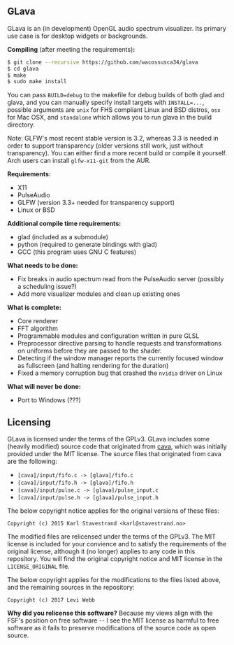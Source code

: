 ## GLava

GLava is an (in development) OpenGL audio spectrum visualizer. Its primary use case is for desktop widgets or backgrounds.

**Compiling** (after meeting the requirements)**:**

```bash
$ git clone --recursive https://github.com/wacossusca34/glava
$ cd glava
$ make
$ sudo make install
```

You can pass `BUILD=debug` to the makefile for debug builds of both glad and glava, and you can manually specify install targets with `INSTALL=...`, possible arguments are `unix` for FHS compliant Linux and BSD distros, `osx` for Mac OSX, and `standalone` which allows you to run glava in the build directory.

Note: GLFW's most recent stable version is 3.2, whereas 3.3 is needed in order to support transparency (older versions still work, just without transparency). You can either find a more recent build or compile it yourself. Arch users can install `glfw-x11-git` from the AUR.

**Requirements:**

- X11
- PulseAudio
- GLFW (version 3.3+ needed for transparency support)
- Linux or BSD

**Additional compile time requirements:**

- glad (included as a submodule)
- python (required to generate bindings with glad)
- GCC (this program uses GNU C features)

**What needs to be done:**

- Fix breaks in audio spectrum read from the PulseAudio server (possibly a scheduling issue?)
- Add more visualizer modules and clean up existing ones

**What is complete:**

- Core renderer
- FFT algorithm
- Programmable modules and configuration written in pure GLSL
- Preprocessor directive parsing to handle requests and transformations on uniforms before they are passed to the shader.
- Detecting if the window manager reports the currently focused window as fullscreen (and halting rendering for the duration)
- Fixed a memory corruption bug that crashed the `nvidia` driver on Linux

**What will never be done:**

- Port to Windows (???)

## Licensing

GLava is licensed under the terms of the GPLv3. GLava includes some (heavily modified) source code that originated from [cava](https://github.com/karlstav/cava), which was initially provided under the MIT license. The source files that originated from cava are the following:

- `[cava]/input/fifo.c -> [glava]/fifo.c`
- `[cava]/input/fifo.h -> [glava]/fifo.h`
- `[cava]/input/pulse.c -> [glava]/pulse_input.c`
- `[cava]/input/pulse.h -> [glava]/pulse_input.h`

The below copyright notice applies for the original versions of these files:

`Copyright (c) 2015 Karl Stavestrand <karl@stavestrand.no>`

The modified files are relicensed under the terms of the GPLv3. The MIT license is included for your convience and to satisfy the requirements of the original license, although it (no longer) applies to any code in this repository. You will find the original copyright notice and MIT license in the `LICENSE_ORIGINAL` file.

The below copyright applies for the modifications to the files listed above, and the remaining sources in the repository:

`Copyright (c) 2017 Levi Webb`

**Why did you relicense this software?** Because my views align with the FSF's position on free software -- I see the MIT license as harmful to free software as it fails to preserve modifications of the source code as open source.